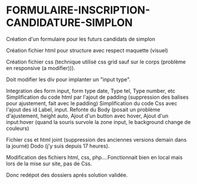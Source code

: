 # FORMULAIRE-INSCRIPTION-CANDIDATURE-SIMPLON
Création d'un formulaire pour les futurs candidats de simplon

Création fichier html pour structure avec respect maquette (visuel)

Création fichier css (technique utilisé css grid sauf sur le corps (problème en responsive (a modifier))).

Doit modifier les div pour implanter un "input type".

Integration des form input, form type date, Type tel, Type number, etc
Simplification du code html par l'ajout de padding (suppression des balises <br> pour ajustement, fait avec le padding)
Simplification du code Css avec l'ajout des id Label, input. 
Refonte du Body (posait un problème d'ajustement, height auto,
Ajout d'un button avec hover,
Ajout d'un input:hover (quand la souris survole la zone input, le background change de couleurs)

Fichier css et html joint (suppression des anciennes versions demain dans la journé)
Dodo (j'y suis depuis 17 heures).

Modification des fichiers html, css, php....Fonctionnait bien en local mais lors de la mise sur site, pas de Css.

Donc redépot des dossiers aprés solution validée.
